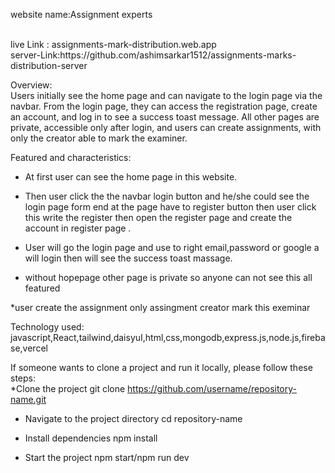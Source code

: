 website name:Assignment experts

<br/>
live Link : assignments-mark-distribution.web.app
<br/>
server-Link:https://github.com/ashimsarkar1512/assignments-marks-distribution-server

<br/>

Overview:
<br/>
Users initially see the home page and can navigate to the login page via the navbar. From the login page, they can access the registration page, create an account, and log in to see a success toast message. All other pages are private, accessible only after login, and users can create assignments, with only the creator able to mark the examiner.


Featured and characteristics:


*  At first user can see the home page in this website.

*  Then user click the the navbar login button and he/she could see the     login page form end at the page have to register button then user click this write the register then open the register page and create the account in register page .

* User will go the login page and use to right email,password or google a will login then will see the success toast massage.

*  without hopepage other page is private so anyone can not see this all featured

*user create the assignment only assingment creator mark this exeminar

Technology used:
<br/>
javascript,React,tailwind,daisyuI,html,css,mongodb,express.js,node.js,firebase,vercel

If someone wants to clone a project and run it locally, please follow these steps:
<br/>
*Clone the project
git clone https://github.com/username/repository-name.git

* Navigate to the project directory
cd repository-name

* Install dependencies
npm install

* Start the project
npm start/npm run dev

